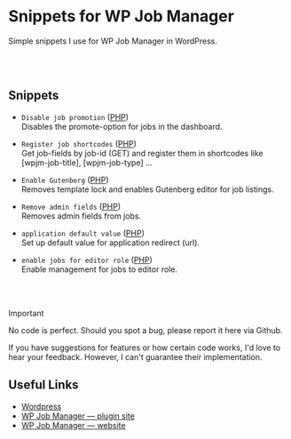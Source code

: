 # Snippets for WP Job Manager
Simple snippets I use for WP Job Manager in WordPress.

<br>
<br>

## Snippets
- `Disable job promotion` ([PHP](disable-job-promotion.php)) \
Disables the promote-option for jobs in the dashboard.

- `Register job shortcodes` ([PHP](https://github.com/st3phan76/wp-job-manager-snippets/blob/main/register-job-shortcodes.php)) \
Get job-fields by job-id (GET) and register them in shortcodes like [wpjm-job-title], [wpjm-job-type] ...

- `Enable Gutenberg` ([PHP](https://github.com/st3phan76/wp-job-manager-snippets/blob/main/enable-gutenberg.php)) \
Removes template lock and enables Gutenberg editor for job listings.

- `Remove admin fields` ([PHP](https://github.com/st3phan76/wp-job-manager-snippets/blob/main/remove-admin-fields.php)) \
Removes admin fields from jobs.

- `application default value` ([PHP](https://github.com/st3phan76/wp-job-manager-snippets/blob/main/application-default-value.php)) \
Set up default value for application redirect (url).

- `enable jobs for editor role` ([PHP](https://github.com/st3phan76/wp-job-manager-snippets/blob/main/enable-jobs-for-editor-role.php)) \
Enable management for jobs to editor role.

<br>
<br>  

> [!IMPORTANT]
> No code is perfect. Should you spot a bug, please report it here via Github.
>
> If you have suggestions for features or how certain code works, I'd love to hear your feedback. However, I can't guarantee their implementation.


## Useful Links
- [Wordpress](https://wordpress.org/)
- [WP Job Manager — plugin site](https://wordpress.org/plugins/wp-job-manager/)
- [WP Job Manager — website](https://wpjobmanager.com/)

